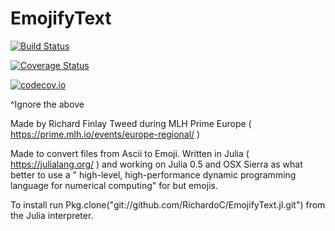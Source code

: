 # EmojifyText

[![Build Status](https://travis-ci.org/RichardoC/EmojifyText.jl.svg?branch=master)](https://travis-ci.org/RichardoC/EmojifyText.jl)

[![Coverage Status](https://coveralls.io/repos/RichardoC/EmojifyText.jl/badge.svg?branch=master&service=github)](https://coveralls.io/github/RichardoC/EmojifyText.jl?branch=master)

[![codecov.io](http://codecov.io/github/RichardoC/EmojifyText.jl/coverage.svg?branch=master)](http://codecov.io/github/RichardoC/EmojifyText.jl?branch=master)

^Ignore the above

Made by Richard Finlay Tweed during MLH Prime Europe ( https://prime.mlh.io/events/europe-regional/ )

Made to convert files from Ascii to Emoji. Written in Julia ( https://julialang.org/ ) and working on Julia 0.5 and OSX Sierra as what better to use a " high-level, high-performance dynamic programming language for numerical computing" for but emojis.

To install run Pkg.clone("git://github.com/RichardoC/EmojifyText.jl.git") from the Julia interpreter.

